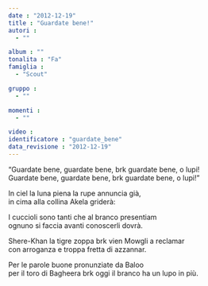 ```yaml
---
date : "2012-12-19"
title : "Guardate bene!"
autori : 
  - ""

album : ""
tonalita : "Fa"
famiglia : 
  - "Scout"

gruppo : 
  - ""

momenti : 
  - ""

video : 
identificatore : "guardate_bene"
data_revisione : "2012-12-19"
---
```

  
  
“Guardate bene, guardate bene, brk guardate bene, o lupi!  
Guardate bene, guardate bene, brk guardate bene, o lupi!”  
  
  
In ciel la luna piena la rupe annuncia già,  
in cima alla collina Akela griderà:  
  
  
  
I cuccioli sono tanti che al branco presentiam  
ognuno si faccia avanti conoscerli dovrà.  
  
  
Shere-Khan la tigre zoppa brk vien Mowgli a reclamar  
con arroganza e troppa fretta di azzannar.  
  
  
Per le parole buone pronunziate da Baloo  
per il toro di Bagheera brk oggi il branco ha un lupo in più.  
  
  
